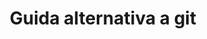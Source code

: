 ---
layout: guide
title: Guida alternativa a git
description: >-
  description.
docs: 
 - /docs/basic/Informazioni su git
 - /docs/basic/Versioning manuale
breadcrumb: true
---